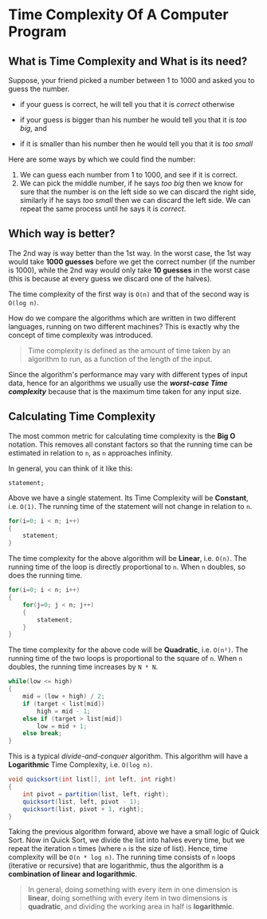 # Time Complexity Of A Computer Program

## What is Time Complexity and What is its need?

Suppose, your friend picked a number between 1 to 1000 and asked you to guess the number.

- if your guess is correct, he will tell you that it is _correct_ otherwise

- if your guess is bigger than his number he would tell you that it is _too big_, and

- if it is smaller than his number then he would tell you that it is _too small_

Here are some ways by which we could find the number:

1. We can guess each number from 1 to 1000, and see if it is correct.
2. We can pick the middle number, if he says _too big_ then we know for sure that the number is on the left side so we can discard the right side, similarly if he says _too small_ then we can discard the left side.
   We can repeat the same process until he says it is _correct_.


## Which way is better?

The 2nd way is way better than the 1st way.
In the worst case, the 1st way would take **1000 guesses** before we get the correct number (if the number is 1000), while the 2nd way would only take **10 guesses** in the worst case (this is because at every guess we discard one of the halves).

The time complexity of the first way is `O(n)` and that of the second way is `O(log n)`.

How do we compare the algorithms which are written in two different languages, running on two different machines?
This is exactly why the concept of time complexity was introduced.

> Time complexity is defined as the amount of time taken by an algorithm to run, as a function of the length of the input.

Since the algorithm's performance may vary with different types of input data, hence for an algorithms we usually use the **_worst-case Time complexity_** because that is the maximum time taken for any input size.


## Calculating Time Complexity

The most common metric for calculating time complexity is the **Big O** notation.
This removes all constant factors so that the running time can be estimated in relation to `n`, as `n` approaches infinity.

In general, you can think of it like this:

```
statement;
```

Above we have a single statement. Its Time Complexity will be **Constant**, i.e. `O(1)`.
The running time of the statement will not change in relation to `n`.

```java
for(i=0; i < n; i++)
{
    statement;
}
```

The time complexity for the above algorithm will be **Linear**, i.e. `O(n)`.
The running time of the loop is directly proportional to `n`.
When `n` doubles, so does the running time.

```java
for(i=0; i < n; i++) 
{
    for(j=0; j < n; j++)
    { 
        statement;
    }
}
```

The time complexity for the above code will be **Quadratic**, i.e. `O(n²)`.
The running time of the two loops is proportional to the square of `n`.
When `n` doubles, the running time increases by `N * N`.

```java
while(low <= high) 
{
    mid = (low + high) / 2;
    if (target < list[mid])
        high = mid - 1;
    else if (target > list[mid])
        low = mid + 1;
    else break;
}
```

This is a typical _divide-and-conquer_ algorithm.
This algorithm will have a **Logarithmic** Time Complexity, i.e. `O(log n)`.

```java
void quicksort(int list[], int left, int right)
{
    int pivot = partition(list, left, right);
    quicksort(list, left, pivot - 1);
    quicksort(list, pivot + 1, right);
}
```

Taking the previous algorithm forward, above we have a small logic of Quick Sort.
Now in Quick Sort, we divide the list into halves every time, but we repeat the iteration `n` times (where `n` is the size of list).
Hence, time complexity will be `O(n * log n)`.
The running time consists of `n` loops (iterative or recursive) that are logarithmic, thus the algorithm is a **combination of linear and logarithmic**.

> In general, doing something with every item in one dimension is **linear**, doing something with every item in two dimensions is **quadratic**, and dividing the working area in half is **logarithmic**.
